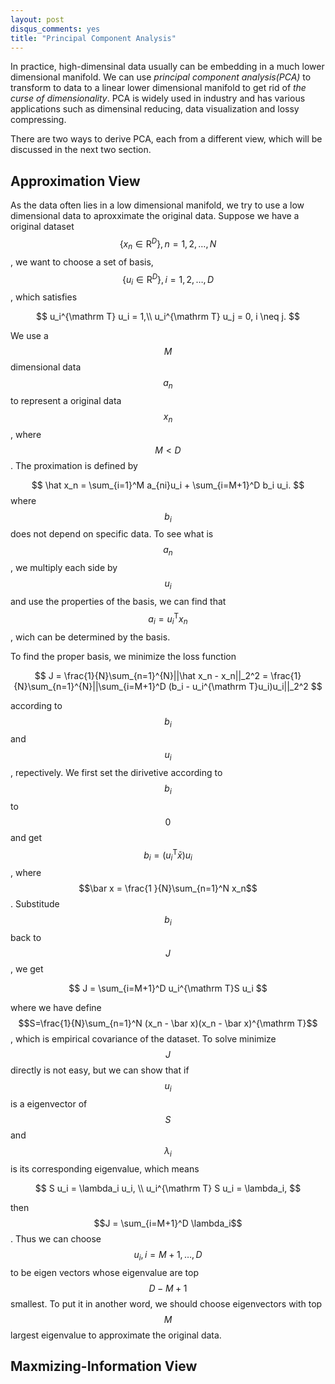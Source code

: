 ```yaml
---
layout: post
disqus_comments: yes
title: "Principal Component Analysis"
---
```

In practice, high-dimensinal data usually can be embedding in a much lower 
dimensional manifold. We can use *principal component analysis(PCA)* to transform
to data to a linear lower dimensional manifold to get rid of *the curse 
of dimensionality*. PCA is widely used in industry and has various applications
such as dimensinal reducing, data visualization and lossy compressing.

There are two ways to derive PCA, each from a different view, which will 
be discussed in the next two section.

## Approximation View
As the data often lies in a low dimensional manifold, we try to use a low dimensional
data to aproxximate the original data.
Suppose we have a original dataset $$\{x_n \in \mathrm R^D\}, n = 1, 2, \dots, N$$, 
we want to choose a set of basis, $$\{u_i \in \mathrm R^D \}, i = 1, 2, \dots, D$$, which
satisfies 

$$
u_i^{\mathrm T} u_i = 1,\\
u_i^{\mathrm T} u_j = 0, i \neq j.
$$

We use a $$M$$ dimensional data $$a_n$$ to represent a original data $$x_n$$, 
where $$M < D$$. The proximation is defined by

$$
\hat x_n = \sum_{i=1}^M a_{ni}u_i + \sum_{i=M+1}^D b_i u_i.
$$
where $$b_i$$ does not depend on specific data. To see what is $$a_n$$, we multiply
each side by $$u_i$$ and use the properties of the basis, we can find that 
$$a_i = u_i^{\mathrm T}x_n$$, wich can be determined by the basis.

To find the proper basis, we minimize the loss function

$$
J = \frac{1}{N}\sum_{n=1}^{N}||\hat x_n - x_n||_2^2
  = \frac{1}{N}\sum_{n=1}^{N}||\sum_{i=M+1}^D (b_i - u_i^{\mathrm T}u_i)u_i||_2^2
$$

according to $$b_i$$ and $$u_i$$, repectively. We first set the dirivetive according
to $$b_i$$ to $$0$$ and get $$b_i = (u_i^{\mathrm T} \bar x)u_i$$, where $$\bar x = \frac{1
}{N}\sum_{n=1}^N x_n$$. Substitude $$b_i$$ back to $$J$$, we get

$$
J = \sum_{i=M+1}^D u_i^{\mathrm T}S u_i
$$

where we have define $$S=\frac{1}{N}\sum_{n=1}^N (x_n - \bar x)(x_n - \bar x)^{\mathrm T}$$,
which is empirical covariance of the dataset.
To solve minimize $$J$$ directly is not easy, but we can show that if $$u_i$$ is a eigenvector
of $$S$$ and $$\lambda_i$$ is its corresponding eigenvalue, which means

$$
S u_i = \lambda_i u_i, \\
u_i^{\mathrm T} S u_i = \lambda_i,
$$

then $$J = \sum_{i=M+1}^D \lambda_i$$. Thus we can choose $$u_i, i=M+1, \dots, D$$ to be eigen
vectors whose eigenvalue are top $$D-M+1$$ smallest. To put it in another word, we should
choose eigenvectors with top $$M$$ largest eigenvalue to approximate the original data.

## Maxmizing-Information View
